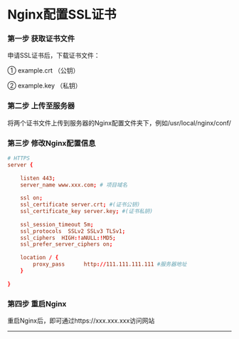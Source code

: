 # Nginx配置SSL证书

<!-- more -->

<h3>第一步 获取证书文件</h3>

申请SSL证书后，下载证书文件：

① example.crt （公钥）

② example.key  （私钥）

<h3>第二步 上传至服务器</h3>

将两个证书文件上传到服务器的Nginx配置文件夹下，例如/usr/local/nginx/conf/

<h3>第三步 修改Nginx配置信息</h3>

```conf
# HTTPS   
server {  
  
    listen 443;  
    server_name www.xxx.com; # 项目域名  
  
    ssl on;  
    ssl_certificate server.crt; #(证书公钥)  
    ssl_certificate_key server.key; #(证书私钥)  
  
    ssl_session_timeout 5m;  
    ssl_protocols  SSLv2 SSLv3 TLSv1;  
    ssl_ciphers  HIGH:!aNULL:!MD5;  
    ssl_prefer_server_ciphers on;         
  
    location / {  
        proxy_pass      http://111.111.111.111 #服务器地址
    }  
  
}  
```

<h3>第四步 重启Nginx</h3>

重启Nginx后，即可通过https://xxx.xxx.xxx访问网站

<hr />